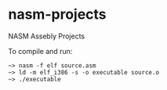 # nasm-projects
NASM Assebly Projects

To compile and run:
```shell
~> nasm -f elf source.asm
~> ld -m elf_i386 -s -o executable source.o
~> ./executable
```